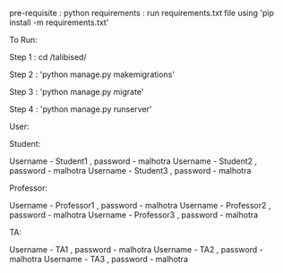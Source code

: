 pre-requisite : python
requirements : run requirements.txt file using 'pip install -m requirements.txt'

To Run:

Step 1 :   cd /talibised/ 

Step 2 :  'python manage.py makemigrations'

Step 3 :  'python manage.py migrate'

Step 4 :  'python manage.py runserver'

User:

Student:

Username - Student1 , password - malhotra
Username - Student2 , password - malhotra
Username - Student3 , password - malhotra

Professor:

Username - Professor1 , password - malhotra
Username - Professor2 , password - malhotra
Username - Professor3 , password - malhotra

TA:

Username - TA1 , password - malhotra
Username - TA2 , password - malhotra
Username - TA3 , password - malhotra



